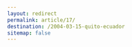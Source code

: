 ```yaml
---
layout: redirect
permalink: article/17/
destination: /2004-03-15-quito-ecuador
sitemap: false
---
```

